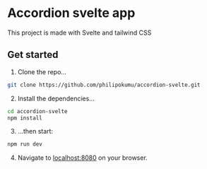 # Accordion svelte app

This project is made with Svelte and tailwind CSS

## Get started

1. Clone the repo...

```bash
git clone https://github.com/philipokumu/accordion-svelte.git
```

2. Install the dependencies...

```bash
cd accordion-svelte
npm install
```

3. ...then start:

```bash
npm run dev
```

4. Navigate to [localhost:8080](http://localhost:8080) on your browser.
